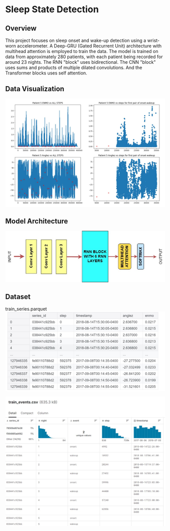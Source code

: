 # Sleep State Detection

## Overview

This project focuses on sleep onset and wake-up detection using a wrist-worn accelerometer. A Deep-GRU (Gated Recurrent Unit) architecture with multihead attention is employed to train the data. The model is trained on data from approximately 280 patients, with each patient being recorded for around 23 nights. The RNN "block" uses bidirectional. The CNN "block" uses sums and products of multiple dilated convolutions. And the Transformer blocks uses self attention. 

## Data Visualization

![Image Alt text](/sleep_train_data_visualization.JPG)

## Model Architecture

![Image Alt text](/deep_gru.jpg)


## Dataset
train_series.parquet
![Image Alt text](/sleep_train_train_series_parquet.JPG)

![Image Alt text](/sleep_train_events.csv_dataset.JPG)




